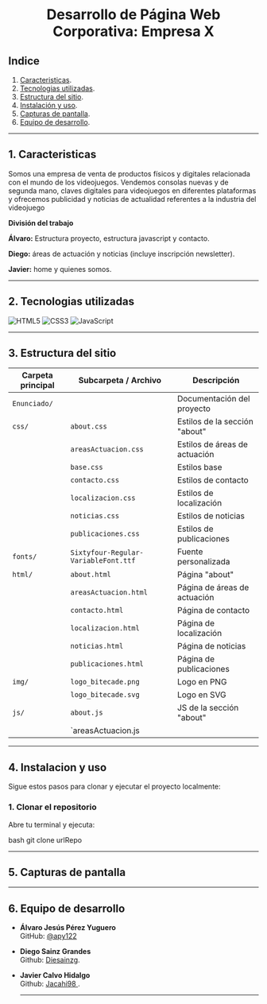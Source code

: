 # <p align="center"> Desarrollo de Página Web Corporativa: Empresa X</p>

## Indice
1. [Caracteristicas](#caracteristicas).
2. [Tecnologias utilizadas](#tecnologias-utilizadas).
3. [Estructura del sitio](#estructura-del-sitio).
4. [Instalación y uso](#instalacion-y-uso).
5. [Capturas de pantalla](#capturas-de-pantalla).
6. [Equipo de desarrollo](#equipo-de-desarrollo).

---
## 1. Caracteristicas

Somos una empresa de venta de productos físicos y digitales relacionada con el mundo de los videojuegos. Vendemos consolas nuevas y de segunda mano, claves digitales para videojuegos en diferentes plataformas y ofrecemos publicidad y noticias de actualidad referentes a la industria del videojuego

**División del trabajo**

**Álvaro:** Estructura proyecto, estructura javascript y contacto.

**Diego:** áreas de actuación y noticias (incluye inscripción  newsletter).

**Javier:** home y quienes somos. 
 

---
## 2. Tecnologias utilizadas

![HTML5](https://img.shields.io/badge/HTML5-E34F26?logo=html5&logoColor=white)
![CSS3](https://img.shields.io/badge/CSS3-1572B6?logo=css3&logoColor=white)
![JavaScript](https://img.shields.io/badge/JavaScript-F7DF1E?logo=javascript&logoColor=black)

---
## 3. Estructura del sitio

| Carpeta principal | Subcarpeta / Archivo           | Descripción                          |
|-------------------|---------------------------------|--------------------------------------|
| `Enunciado/`      |                                 | Documentación del proyecto           |
| `css/`            | `about.css`                     | Estilos de la sección "about"        |
|                   | `areasActuacion.css`            | Estilos de áreas de actuación        |
|                   | `base.css`                      | Estilos base                         |
|                   | `contacto.css`                  | Estilos de contacto                  |
|                   | `localizacion.css`              | Estilos de localización              |
|                   | `noticias.css`                  | Estilos de noticias                  |
|                   | `publicaciones.css`             | Estilos de publicaciones             |
| `fonts/`          | `Sixtyfour-Regular-VariableFont.ttf` | Fuente personalizada         |
| `html/`           | `about.html`                    | Página "about"                       |
|                   | `areasActuacion.html`           | Página de áreas de actuación         |
|                   | `contacto.html`                 | Página de contacto                   |
|                   | `localizacion.html`             | Página de localización               |
|                   | `noticias.html`                 | Página de noticias                   |
|                   | `publicaciones.html`            | Página de publicaciones              |
| `img/`            | `logo_bitecade.png`             | Logo en PNG                          |
|                   | `logo_bitecade.svg`             | Logo en SVG                          |
| `js/`             | `about.js`                      | JS de la sección "about"             |
|                   | `areasActuacion.js

---
## 4. Instalacion y uso

Sigue estos pasos para clonar y ejecutar el proyecto localmente:

### 1. Clonar el repositorio

Abre tu terminal y ejecuta:

bash
git clone urlRepo

---
## 5. Capturas de pantalla

---
## 6. Equipo de desarrollo

- **Álvaro Jesús Pérez Yuguero**  
  GitHub: [@apy122](https://github.com/apy122)
- **Diego Sainz Grandes**  
  Github: [Diesainzg](https://github.com/Diesainzg).
- **Javier Calvo Hidalgo**  
  Github: [Jacahi98 ](https://github.com/Jacahi98).  

  ---
